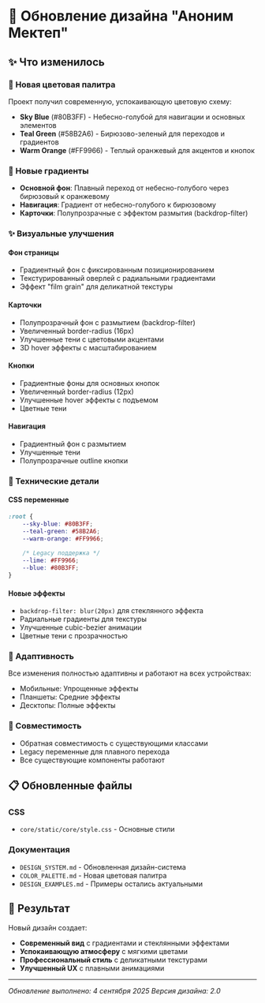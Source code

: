 # 🎨 Обновление дизайна "Аноним Мектеп"

## ✨ Что изменилось

### 🎨 Новая цветовая палитра
Проект получил современную, успокаивающую цветовую схему:

- **Sky Blue** (#80B3FF) - Небесно-голубой для навигации и основных элементов
- **Teal Green** (#58B2A6) - Бирюзово-зеленый для переходов и градиентов  
- **Warm Orange** (#FF9966) - Теплый оранжевый для акцентов и кнопок

### 🌈 Новые градиенты
- **Основной фон**: Плавный переход от небесно-голубого через бирюзовый к оранжевому
- **Навигация**: Градиент от небесно-голубого к бирюзовому
- **Карточки**: Полупрозрачные с эффектом размытия (backdrop-filter)

### ✨ Визуальные улучшения

#### Фон страницы
- Градиентный фон с фиксированным позиционированием
- Текстурированный оверлей с радиальными градиентами
- Эффект "film grain" для деликатной текстуры

#### Карточки
- Полупрозрачный фон с размытием (backdrop-filter)
- Увеличенный border-radius (16px)
- Улучшенные тени с цветовыми акцентами
- 3D hover эффекты с масштабированием

#### Кнопки
- Градиентные фоны для основных кнопок
- Увеличенный border-radius (12px)
- Улучшенные hover эффекты с подъемом
- Цветные тени

#### Навигация
- Градиентный фон с размытием
- Улучшенные тени
- Полупрозрачные outline кнопки

### 🔧 Технические детали

#### CSS переменные
```css
:root {
    --sky-blue: #80B3FF;
    --teal-green: #58B2A6;
    --warm-orange: #FF9966;
    
    /* Legacy поддержка */
    --lime: #FF9966;
    --blue: #80B3FF;
}
```

#### Новые эффекты
- `backdrop-filter: blur(20px)` для стеклянного эффекта
- Радиальные градиенты для текстуры
- Улучшенные cubic-bezier анимации
- Цветные тени с прозрачностью

### 📱 Адаптивность
Все изменения полностью адаптивны и работают на всех устройствах:
- Мобильные: Упрощенные эффекты
- Планшеты: Средние эффекты
- Десктопы: Полные эффекты

### 🎯 Совместимость
- Обратная совместимость с существующими классами
- Legacy переменные для плавного перехода
- Все существующие компоненты работают

## 📋 Обновленные файлы

### CSS
- `core/static/core/style.css` - Основные стили

### Документация
- `DESIGN_SYSTEM.md` - Обновленная дизайн-система
- `COLOR_PALETTE.md` - Новая цветовая палитра
- `DESIGN_EXAMPLES.md` - Примеры остались актуальными

## 🚀 Результат

Новый дизайн создает:
- **Современный вид** с градиентами и стеклянными эффектами
- **Успокаивающую атмосферу** с мягкими цветами
- **Профессиональный стиль** с деликатными текстурами
- **Улучшенный UX** с плавными анимациями

---

*Обновление выполнено: 4 сентября 2025*
*Версия дизайна: 2.0*
